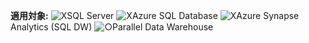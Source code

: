 <Token>**適用対象:** ![X](media/no-icon.png)SQL Server ![X](media/no-icon.png)Azure SQL Database ![X](media/no-icon.png)Azure Synapse Analytics (SQL DW) ![○](media/yes-icon.png)Parallel Data Warehouse </Token>

